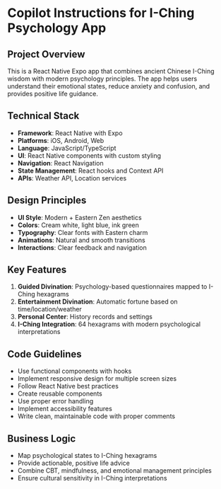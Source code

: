 # Copilot Instructions for I-Ching Psychology App

<!-- Use this file to provide workspace-specific custom instructions to Copilot. For more details, visit https://code.visualstudio.com/docs/copilot/copilot-customization#_use-a-githubcopilotinstructionsmd-file -->

## Project Overview
This is a React Native Expo app that combines ancient Chinese I-Ching wisdom with modern psychology principles. The app helps users understand their emotional states, reduce anxiety and confusion, and provides positive life guidance.

## Technical Stack
- **Framework**: React Native with Expo
- **Platforms**: iOS, Android, Web
- **Language**: JavaScript/TypeScript
- **UI**: React Native components with custom styling
- **Navigation**: React Navigation
- **State Management**: React hooks and Context API
- **APIs**: Weather API, Location services

## Design Principles
- **UI Style**: Modern + Eastern Zen aesthetics
- **Colors**: Cream white, light blue, ink green
- **Typography**: Clear fonts with Eastern charm
- **Animations**: Natural and smooth transitions
- **Interactions**: Clear feedback and navigation

## Key Features
1. **Guided Divination**: Psychology-based questionnaires mapped to I-Ching hexagrams
2. **Entertainment Divination**: Automatic fortune based on time/location/weather
3. **Personal Center**: History records and settings
4. **I-Ching Integration**: 64 hexagrams with modern psychological interpretations

## Code Guidelines
- Use functional components with hooks
- Implement responsive design for multiple screen sizes
- Follow React Native best practices
- Create reusable components
- Use proper error handling
- Implement accessibility features
- Write clean, maintainable code with proper comments

## Business Logic
- Map psychological states to I-Ching hexagrams
- Provide actionable, positive life advice
- Combine CBT, mindfulness, and emotional management principles
- Ensure cultural sensitivity in I-Ching interpretations
